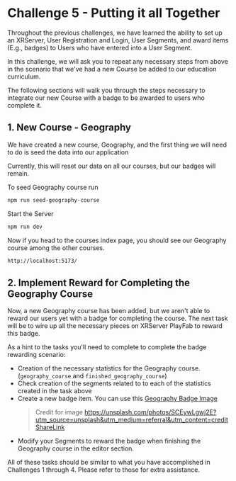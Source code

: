 # Challenge 5 - Putting it all Together

Throughout the previous challenges, we have learned the ability to set up an XRServer,
User Registration and Login, User Segments, and award items (E.g., badges) to
Users who have entered into a User Segment.

In this challenge, we will ask you to repeat any necessary steps from above in
the scenario that we've had a new Course be added to our education curriculum.

The following sections will walk you through the steps necessary to integrate
 our new Course with a badge to be awarded to users who complete it.

## 1. New Course - Geography

We have created a new course, Geography, and the first thing we will need to do
is seed the data into our application

Currently, this will reset our data on all our courses, but  our badges will remain.

To seed Geography course run

```bash
npm run seed-geography-course
```

Start the Server

```bash
npm run dev
```

Now if you head to the courses index page, you should see our Geography
 course among the other courses.

```bash
http://localhost:5173/
```

## 2. Implement Reward for Completing the Geography Course

Now, a new Geography course has been added, but we aren't able to reward our users
yet with a badge for completing the course. The next task will be to wire up all
the necessary pieces on XRServer PlayFab to reward this badge.

As a hint to the tasks you'll need to complete to complete the badge rewarding
scenario:

- Creation of the necessary statistics for the Geography course. (`geography_course`
 and `finished_geography_course`)
- Check creation of the segments related to to each of the statistics created in
the task above
- Create a new badge item. You can use this [Geography Badge Image](../solutions/static//images/geography_course.jpg)
  > Credit for image https://unsplash.com/photos/SCEywLgwj2E?utm_source=unsplash&utm_medium=referral&utm_content=creditShareLink
- Modify your Segments to reward the badge when finishing the Geography course
in the editor section.

All of these tasks should be similar to what you have accomplished in Challenges
1 through 4. Please refer to those for extra assistance.
